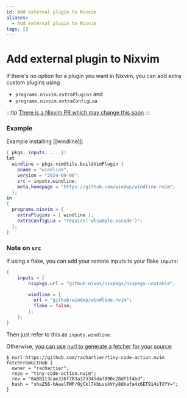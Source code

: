 ```yaml
---
id: Add external plugin to Nixvim
aliases:
  - Add external plugin to Nixvim
tags: []
---
```


# Add external plugin to Nixvim

If there's no option for a plugin you want in Nixvim, you can add extra custom plugins using

- `programs.nixvim.extraPlugins`
  and
- `programs.nixvim.extraConfigLua`

:::tip
[There is a Nixvim PR which may change this soon](https://github.com/nix-community/nixvim/pull/1876)
:::

### Example

Example installing [[windline]]:

```nix
{ pkgs, inputs, ... }:
let
  windline = pkgs.vimUtils.buildVimPlugin {
    pname = "windline";
    version = "2024-09-06";
    src = inputs.windline;
    meta.homepage = "https://github.com/windwp/windline.nvim";
  };
in
{
  programs.nixvim = {
    extraPlugins = [ windline ];
    extraConfigLua = "require('wlsample.vscode')";
  };
}
```

### Note on `src`

If using a flake, you can add your remote inputs to your flake `inputs`:

```nix
{
    inputs = {
        nixpkgs.url = "github:nixos/nixpkgs/nixpkgs-unstable";

        windline = {
          url = "github:windwp/windline.nvim";
          flake = false;
        };
    };
}
```

Then just refer to this as `inputs.windline`.

Otherwise, [you can use nurl to generate a fetcher for your source](https://github.com/nix-community/nurl):

```shell
$ nurl https://github.com/rachartier/tiny-code-action.nvim
fetchFromGitHub {
  owner = "rachartier";
  repo = "tiny-code-action.nvim";
  rev = "8a08113cae326f783a373345da7890c28df1f4bd";
  hash = "sha256-hAaelFWP/OyCkl7kbLvskVry8dXafa4z6ET9i4sTXYY=";
}
```
